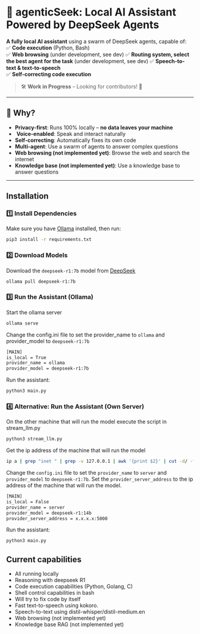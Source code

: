 
# 🚀 agenticSeek: Local AI Assistant Powered by DeepSeek Agents  

**A fully local AI assistant** using a swarm of DeepSeek agents, capable of:  
✅ **Code execution** (Python, Bash)  
✅ **Web browsing**   (under development, see dev)
✅ **Routing system, select the best agent for the task** (under development, see dev)
✅ **Speech-to-text & text-to-speech**  
✅ **Self-correcting code execution**  

> 🛠️ **Work in Progress** – Looking for contributors! 🚀  

---

## 🌟 Why?  

-  **Privacy-first**: Runs 100% locally – **no data leaves your machine**  
- ️ **Voice-enabled**: Speak and interact naturally
-  **Self-correcting**: Automatically fixes its own code
- **Multi-agent**: Use a swarm of agents to answer complex questions
-  **Web browsing (not implemented yet)**: Browse the web and search the internet  
-  **Knowledge base (not implemented yet)**: Use a knowledge base to answer questions  

---

## Installation  

### 1️⃣ **Install Dependencies**  
Make sure you have [Ollama](https://ollama.com/) installed, then run:  
```sh
pip3 install -r requirements.txt
```

### 2️⃣ **Download Models**  

Download the `deepseek-r1:7b` model from [DeepSeek](https://deepseek.com/models)

```sh
ollama pull deepseek-r1:7b
```

### 3️⃣ **Run the Assistant (Ollama)**  

Start the ollama server
```sh
ollama serve
```

Change the config.ini file to set the provider_name to `ollama` and provider_model to `deepseek-r1:7b`

```sh
[MAIN]
is_local = True
provider_name = ollama
provider_model = deepseek-r1:7b
```

Run the assistant:

```sh
python3 main.py
```

### 4️⃣ **Alternative: Run the Assistant (Own Server)**  

On the other machine that will run the model execute the script in stream_llm.py


```sh
python3 stream_llm.py
```

Get the ip address of the machine that will run the model

```sh
ip a | grep "inet " | grep -v 127.0.0.1 | awk '{print $2}' | cut -d/ -f1
```

Change the `config.ini` file to set the `provider_name` to `server` and `provider_model` to `deepseek-r1:7b`.
Set the `provider_server_address` to the ip address of the machine that will run the model.

```sh
[MAIN]
is_local = False
provider_name = server
provider_model = deepseek-r1:14b
provider_server_address = x.x.x.x:5000
```

Run the assistant:

```sh
python3 main.py
```

## Current capabilities

- All running locally
- Reasoning with deepseek R1
- Code execution capabilities (Python, Golang, C)
- Shell control capabilities in bash
- Will try to fix code by itself
- Fast text-to-speech using kokoro.
- Speech-to-text using distil-whisper/distil-medium.en
- Web browsing (not implemented yet)
- Knowledge base RAG (not implemented yet)